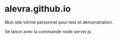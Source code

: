 # alevra.github.io

Mon site vitrine personnel pour test et démonstration.

Se lance avec la commande node server.js
